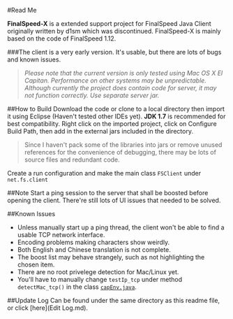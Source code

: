 #Read Me

**FinalSpeed-X** is a extended support project for FinalSpeed Java Client originally written by d1sm which was discontinued. FinalSpeed-X is mainly based on the code of FinalSpeed 1.12.

###The client is a very early version. It's usable, but there are lots of bugs and known issues.

> *Please note that the current version is only tested using Mac OS X El Capitan. Performance on other systems may be unpredictable.*  
> *Although currently the project does contain code for server, it may not function correctly. Use separate server jar.*

##How to Build
Download the code or clone to a local directory then  import it using Eclipse (Haven't tested other IDEs yet). **JDK 1.7** is recommended for best compatibility. Right click on the imported project, click on Configure Build Path, then add in the external jars included in the directory.
> Since I haven't pack some of the libraries into jars or remove unused references for the convenience of debugging, there may be lots of source files and redundant code.

Create a run configuration and make the main class `FSClient` under `net.fs.client`

##Note
Start a ping session to the server that shall be boosted before opening the client. There're still lots of UI issues that needed to be solved.

##Known Issues
* Unless manually start up a ping thread, the client won't be able to find a usable TCP network interface.
* Encoding problems making characters show weirdly.
* Both English and Chinese translation is not complete.
* The boost list may behave strangely, such as not highlighting the chosen item.
* There are no root privelege detection for Mac/Linux yet.
* You'll have to manually change `testIp_tcp` under method `detectMac_tcp()` in the class [`capEnv.java`](src/net/fs/cap/CapEnv.java).

##Update Log
Can be found under the same directory as this readme file, or click [here](Edit Log.md).